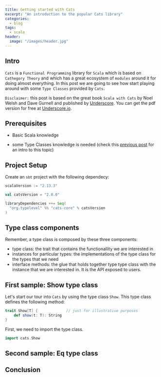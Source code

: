 ```yaml
---
title: Getting started with Cats
excerpt: "An introduction to the popular Cats library"
categories:
  - blog
tags:
  - scala
header:
  image: "/images/header.jpg"
---
```


## Intro

`Cats` is a `Functional Programming` library for `Scala` which is based on `Cathegory Theory` and which has a great ecosystem of `modules` around it for doing almost everything. In this post we are going to see how start playing around with some `Type Classes` provided by `Cats`.

`Disclaimer:` this post is based on the great book `Scala with Cats` by Noel Welsh and Dave Gurnell and published by [Underscore](https://underscore.io). You can get the pdf version for free at [Underscore.io](https://underscore.io/books/scala-with-cats/).

## Prerequisites

* Basic Scala knowledge

* some Type Classes knowledge is needed (check this [previous post](https://serdeliverance.github.io/blog/blog/type-class-pattern/) for an intro to this topic)

## Project Setup

Create an `sbt` project with the following dependecy:

``` scala
scalaVersion := "2.13.3"

val catsVersion = "2.0.0"

libraryDependencies ++= Seq(
  "org.typelevel" %% "cats-core" % catsVersion
)
```

## Type class components

Remember, a type class is composed by these three components:

* type class: the trait that contains the functionallity we are interested in
* instances for particular types: the implementations of the type class for the types that we need
* interface methods: the glue that holds together type type class with the instance that we are interested in. It is the API exposed to users.

## First sample: Show type class

Let's start our tour into `Cats` by using the type class `Show`. This type class defines the following method:

``` scala
trait Show[T] {             // just for illustrative purposes
    def show(t: T): String
}
```

First, we need to import the type class.

``` scala
import cats.Show
```

## Second sample: Eq type class


## Conclusion
